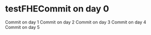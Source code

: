 # testFHECommit on day 0
Commit on day 1
Commit on day 2
Commit on day 3
Commit on day 4
Commit on day 5
